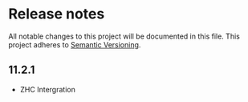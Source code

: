 # Release notes
All notable changes to this project will be documented in this file.
This project adheres to [Semantic Versioning](http://semver.org/).

## 11.2.1
- ZHC Intergration
